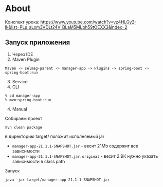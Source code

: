 # About

Конспект урока: https://www.youtube.com/watch?v=vz4HLGy2-lk&list=PLs_aLxm3VDLt24V_BLaM5MLbh59tOEXX3&index=2

## Запуск приложения

1. Через IDE
2. Maven Plugin
```shell
Maven -> selmag-parent -> manager-app -> Plugins -> spring-boot -> spring-boot:run
```
3. Service
4. CLI
```shell
% cd manager-app
% mvn:spring-boot:run
```
4. Manual

Собираем проект
```shell
mvn clean package
```
в директорию target/ положит исполняемый jar

- `manager-app-21.1.1-SNAPSHOT.jar` - весит 21Mb содержит все зависимости
- `manager-app-21.1.1-SNAPSHOT.jar.original` - весит 2.9K нужно указать зависимости в class path

Запуск
```shell
java -jar target/manager-app-21.1.1-SNAPSHOT.jar
```